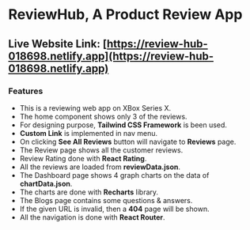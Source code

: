 # ReviewHub, A Product Review App

## Live Website Link: [https://review-hub-018698.netlify.app](https://review-hub-018698.netlify.app)

### Features

- This is a reviewing web app on XBox Series X.
- The home component shows only 3 of the reviews.
- For designing purpose, **Tailwind CSS Framework** is been used.
- **Custom Link** is implemented in nav menu.
- On clicking **See All Reviews** button will navigate to **Reviews** page.
- The Review page shows all the customer reviews.
- Review Rating done with **React Rating**.
- All the reviews are loaded from **reviewData.json**.
- The Dashboard page shows 4 graph charts on the data of **chartData.json**.
- The charts are done with **Recharts** library.
- The Blogs page contains some questions & answers.
- If the given URL is invalid, then a **404** page will be shown.
- All the navigation is done with **React Router**.
